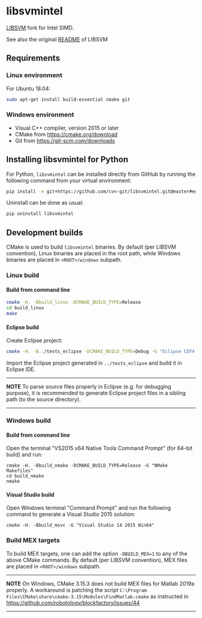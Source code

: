 # libsvmintel
[LIBSVM](https://github.com/cjlin1/libsvm) fork for Intel SIMD.

See also the original [README](README) of LIBSVM

## Requirements
### Linux environment
For Ubuntu 18.04:
```bash
sudo apt-get install build-essential cmake git
```

### Windows environment

* Visual C++ compiler, version 2015 or later
* CMake from https://cmake.org/download
* Git from https://git-scm.com/downloads


## Installing libsvmintel for Python

For Python, ``libsvmintel`` can be installed directly from GitHub by running the following command from your virtual environment:
```bash
pip install -e git+https://github.com/cvn-git/libsvmintel.git@master#egg=libsvmintel
```

Uninstall can be done as usual:
```bash
pip uninstall libsvmintel
```

## Development builds

CMake is used to build ``libsvmintel`` binaries. By default (per LIBSVM convention), Linux binaries are placed in the root path, while Windows binaries are placed in ``<ROOT>/windows`` subpath.

### Linux build
#### Build from command line
```bash
cmake -H. -Bbuild_linux -DCMAKE_BUILD_TYPE=Release
cd build_linux
make
```

#### Eclipse build
Create Eclipse project:
```bash
cmake -H. -B../tests_eclipse -DCMAKE_BUILD_TYPE=Debug -G "Eclipse CDT4 - Unix Makefiles"
```

Import the Eclipse project generated in `../tests_eclipse` and build it in Eclipse IDE.

---
**NOTE**
To parse source files properly in Eclipse (e.g. for debugging purpose), it is recommended to generate Eclipse project files in a sibling path (to the source directory).

---

### Windows build
#### Build from command line
Open the terminal "VS2015 x64 Native Tools Command Prompt" (for 64-bit build) and run:
```dos
cmake -H. -Bbuild_nmake -DCMAKE_BUILD_TYPE=Release -G "NMake Makefiles"
cd build_nmake
nmake
```

#### Visual Studio build
Open Windows terminal "Command Prompt" and run the following command to generate a Visual Studio 2015 solution:
```dos
cmake -H. -Bbuild_msvc -G "Visual Studio 14 2015 Win64"
```

### Build MEX targets
To build MEX targets, one can add the option ``-DBUILD_MEX=1`` to any of the above CMake commands. By default (per LIBSVM convention), MEX files are placed in ``<ROOT>/windows`` subpath.

---
**NOTE**
On Windows, CMake 3.15.3 does not build MEX files for Matlab 2019a properly. A workaround is patching the script ``C:\Program Files\CMake\share\cmake-3.15\Modules\FindMatlab.cmake`` as instructed in https://github.com/robotology/blockfactory/issues/44

---
